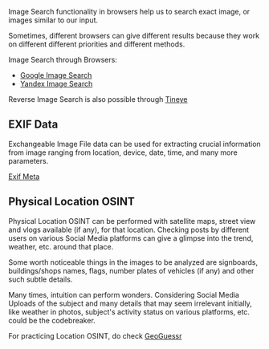 
Image Search functionality in browsers help us to search exact image, or images similar to our input.

Sometimes, different browsers can give different results because they work on different different priorities and different methods.

Image Search through Browsers:
- [Google Image Search](https://images.google.com)
- [Yandex Image Search](https://yandex.com/images)

Reverse Image Search is also possible through [Tineye](https://tineye.com)

## EXIF Data

Exchangeable Image File data can be used for extracting crucial information from image ranging from location, device, date, time, and many more parameters.

[Exif Meta](https://exifmeta.com/)

## Physical Location OSINT

Physical Location OSINT can be performed with satellite maps, street view and vlogs available (if any), for that location. Checking posts by different users on various Social Media platforms can give a glimpse into the trend, weather, etc. around that place.

Some worth noticeable things in the images to be analyzed are signboards, buildings/shops names, flags, number plates of vehicles (if any) and other such subtle details.

Many times, intuition can perform wonders.
Considering Social Media Uploads of the subject and many details that may seem irrelevant initially, like weather in photos, subject's activity status on various platforms, etc. could be the codebreaker.

For practicing Location OSINT, do check [GeoGuessr](https://www.geoguessr.com/)
